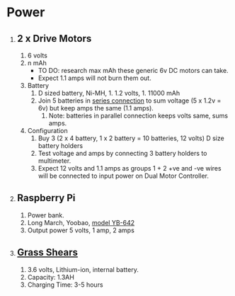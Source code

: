 # Power
1. ## 2 x Drive Motors
	1. 6 volts
	1. n mAh
		* TO DO: research max mAh these generic 6v DC motors can take. 
		* Expect 1.1 amps will not burn them out.
	1. Battery
		1. D sized battery, Ni-MH, 1. 1.2 volts, 1. 11000 mAh
		1. Join 5 batteries in [series connection](http://www.dcbattery.com/faq.html#6) to sum voltage (5 x 1.2v = 6v) but keep amps the same (1.1 amps).
			1. Note: batteries in parallel connection keeps volts same, sums amps.
	1. Configuration
		1. Buy 3 (2 x 4 battery, 1 x 2 battery = 10 batteries, 12 volts) D size battery holders
		1. Test voltage and amps by connecting 3 battery holders to multimeter.
		1. Expect 12 volts and 1.1 amps as groups 1 + 2 +ve and -ve wires will be connected to input power on Dual Motor Controller.
1. ## Raspberry Pi
	1. Power bank.
	1. Long March, Yoobao, [model YB-642](http://www.yoobao.com/en/product.asp?a_id=295&b_id=143)
	1. Output power 5 volts, 1 amp, 2 amps
1. ## [Grass Shears](http://www.ebay.com.au/itm/Hedge-Trimmer-Cordless-3-6v-Lithium-ion-2-in1-Garden-Pruner-Mini-Shrub-Shear-Set-/290973219193?hash=item43bf5af979)
	1. 3.6 volts, Lithium-ion, internal battery.
	1. Capacity: 1.3AH
	1. Charging Time: 3-5 hours